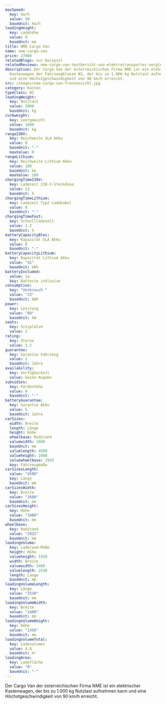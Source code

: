 ```yaml
---
maxSpeed:
  key: km/h
  value: 90
  baseUnit: km/h
loadingHeight:
  key: Ladehöhe
  value: 0
  baseUnit: mm
title: NME Cargo Van
name: nme-cargo-van
price: 27000
relatedBlogs: nur beispiel
relatedReviews: nme-cargo-van-testbericht-von-elektrotransporter-vergleich
description: Der Cargo Van der österreichischen Firma NME ist ein elektrischer
  Kastenwagen der Fahrzeugklasse N1, der bis zu 1.000 kg Nutzlast aufnehmen kann
  und eine Höchstgeschwindigkeit von 90 km/h erreicht.
src: /images/nme-cargo-van-frontansicht.jpg
category: Kasten
typeClass: N1
loadingWeight:
  key: Nutzlast
  value: 1000
  baseUnit: kg
curbweight:
  key: Leergewicht
  value: 1600
  baseUnit: kg
range230V:
  key: Reichweite SLA Akku
  value: 0
  baseUnit: "-"
  maxValue: 0
rangeLithium:
  key: Reichweite Lithium Akku
  value: 180
  baseUnit: km
  maxValue: 180
chargingTime230V:
  key: Ladezeit 230-V-Steckdose
  value: 13
  baseUnit: h
chargingTimeLithium:
  key: Ladezeit Typ2 Ladekabel
  value: 0
  baseUnit: "-"
chargingTimeFast:
  key: Schnellladezeit
  value: 1.2
  baseUnit: h
batteryCapacityBlei:
  key: Kapazität SLA Akku
  value: 0
  baseUnit: "-"
batteryCapacityLithium:
  key: Kapazität Lithium Akku
  value: "41"
  baseUnit: kWh
batteryIncluded:
  value: ja
  key: Batterie inklusive
consumption:
  key: "Verbrauch "
  value: "23"
  baseUnit: kWh
power:
  key: Leistung
  value: "60"
  baseUnit: kW
seats:
  key: Sitzplätze
  value: 2
rating:
  key: Sterne
  value: 3.2
guarantee:
  key: Garantie Fahrzeug
  value: 2
  baseUnit: Jahre
availability:
  key: Verfügbarkeit
  value: keine Angabe
subsidies:
  key: Förderhöhe
  value: 0
  baseUnit: "-"
batteryGuarantee:
  key: Garantie Akku
  value: 5
  baseUnit: Jahre
carSizes:
  width: Breite
  length: Länge
  height: Höhe
  wheelbase: Radstand
  valuewidth: 1680
  baseUnit: mm
  valuelength: 4500
  valueheight: 1980
  valuewheelbase: 2925
  key: Fahrzeugmaße
carSizesLength:
  value: "4500"
  key: Länge
  baseUnit: mm
carSizesWidth:
  key: Breite
  value: "1680"
  baseUnit: mm
carSizesHeight:
  key: Höhe
  value: "1980"
  baseUnit: mm
wheelbase:
  key: Radstand
  value: "2925"
  baseUnit: mm
loadingVolume:
  key: Laderaum-Maße
  height: Höhe
  valueheight: 1350
  width: Breite
  valuewidth: 1480
  valuelength: 2530
  length: Länge
  baseUnit: mm
loadingVolumeLength:
  key: Länge
  value: "2530"
  baseUnit: mm
loadingVolumeWidth:
  key: Breite
  value: "1480"
  baseUnit: mm
loadingVolumeHeight:
  key: Höhe
  value: "1350"
  baseUnit: mm
loadingVolumeTotal:
  key: Ladevolumen
  value: 4,8
  baseUnit: m³
loadingArea:
  key: Ladefläche
  value: "0"
  baseUnit: "-"
---
```

Der Cargo Van der österreichischen Firma NME ist ein elektrischer Kastenwagen, der bis zu 1.000 kg Nutzlast aufnehmen kann und eine Höchstgeschwindigkeit von 90 km/h erreicht.